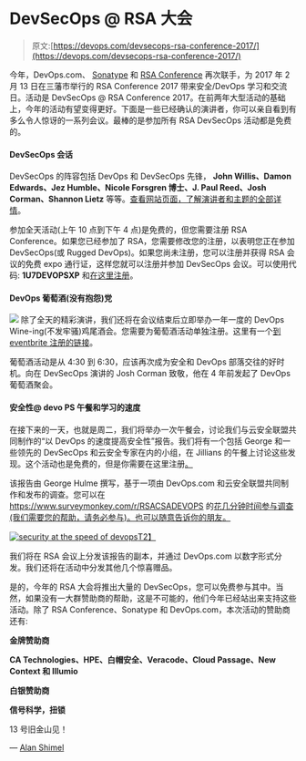 # DevSecOps @ RSA 大会

> 原文:[https://devops.com/devsecops-rsa-conference-2017/](https://devops.com/devsecops-rsa-conference-2017/)

今年，DevOps.com、 [Sonatype](https://www.sonatype.com) 和 [RSA Conference](https://www.rsaconference.com/events/us17) 再次联手，为 2017 年 2 月 13 日在三藩市举行的 RSA Conference 2017 带来安全/DevOps 学习和交流日。活动是 DevSecOps @ RSA Conference 2017。在前两年大型活动的基础上，今年的活动有望变得更好。下面是一些已经确认的演讲者，你可以亲自看到有多么令人惊讶的一系列会议。最棒的是参加所有 RSA DevSecOps 活动都是免费的。

#### DevSecOps 会话

DevSecOps 的阵容包括 DevOps 和 DevSecOps 先锋， **John Willis、Damon Edwards、Jez Humble、Nicole Forsgren 博士、J. Paul Reed、Josh Corman、Shannon Lietz** 等等。[查看网站页面，了解演讲者和主题的全部详情](http://www.devopsconnect.com/upcoming/rsa-2017-conference/)。

参加全天活动(上午 10 点到下午 4 点)是免费的，但您需要注册 RSA Conference。如果您已经参加了 RSA，您需要修改您的注册，以表明您正在参加 DevSecOps(或 Rugged DevOps)。如果您尚未注册，您可以注册并获得 RSA 会议的免费 expo 通行证，这样您就可以注册并参加 DevSecOps 会议。可以使用代码: **1U7DEVOPSXP** 和[在这里注册](https://ae.rsaconference.com/US17/portal/newreg.ww)。

#### DevOps 葡萄酒(没有抱怨)党

[![](../Images/f0a0aa9a7f01018b88db4d331434adc4.png)](https://devops.com/wp-content/uploads/2017/01/wining.png) 除了全天的精彩演讲，我们还将在会议结束后立即举办一年一度的 DevOps Wine-ing(不发牢骚)鸡尾酒会。您需要为葡萄酒活动单独注册。这里有一个[到 eventbrite 注册的链接](https://www.eventbrite.co.uk/e/devops-wine-ing-not-whining-cocktail-party-registration-30923852074)。

葡萄酒活动是从 4:30 到 6:30，应该再次成为安全和 DevOps 部落交往的好时机。向在 DevSecOps 演讲的 Josh Corman 致敬，他在 4 年前发起了 DevOps 葡萄酒聚会。

#### 安全性@ devo PS 午餐和学习的速度

在接下来的一天，也就是周二，我们将举办一次午餐会，讨论我们与云安全联盟共同制作的“以 DevOps 的速度提高安全性”报告。我们将有一个包括 George 和一些领先的 DevSecOps 和云安全专家在内的小组，在 Jillians 的午餐上讨论这些发现。这个活动也是免费的，但是你需要在这里注册[。](https://www.eventbrite.co.uk/e/security-the-speed-of-devops-lunch-n-learn-tickets-30931128839)

该报告由 George Hulme 撰写，基于一项由 DevOps.com 和云安全联盟共同制作和发布的调查。您可以在 https://www.surveymonkey.com/r/RSACSADEVOPS 的[花几分钟时间参与调查(我们需要您的帮助，请务必参与)。也可以随意告诉你的朋友。](https://www.surveymonkey.com/r/RSACSADEVOPS)

[![security at the speed of devops](../Images/60b89c1267e8c8e442b3427a6e833ed2.png)T2】](https://devops.com/wp-content/uploads/2017/01/luncheon.png)

我们将在 RSA 会议上分发该报告的副本，并通过 DevOps.com 以数字形式分发。我们还将在活动中分发其他几个惊喜赠品。

是的，今年的 RSA 大会将推出大量的 DevSecOps，您可以免费参与其中。当然，如果没有一大群赞助商的帮助，这是不可能的，他们今年已经站出来支持这些活动。除了 RSA Conference、Sonatype 和 DevOps.com，本次活动的赞助商还有:

**金牌赞助商**

**CA Technologies、HPE、白帽安全、Veracode、Cloud Passage、New Context 和 Illumio**

**白银赞助商**

**信号科学，扭锁**

13 号旧金山见！

— [Alan Shimel](https://devops.com/author/ashimmy/)